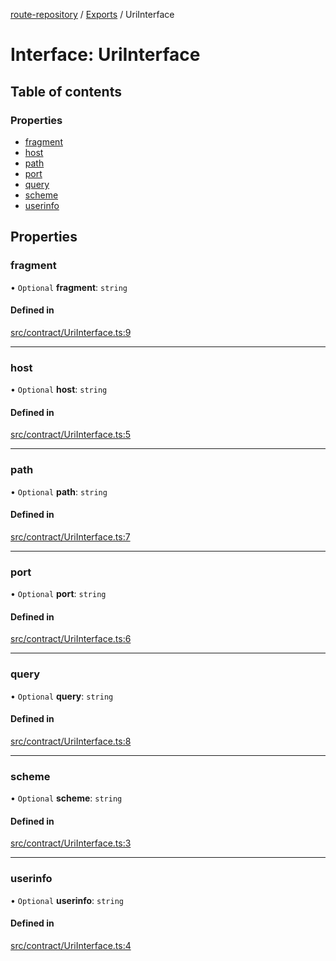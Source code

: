 [route-repository](../README.md) / [Exports](../modules.md) / UriInterface

# Interface: UriInterface

## Table of contents

### Properties

- [fragment](UriInterface.md#fragment)
- [host](UriInterface.md#host)
- [path](UriInterface.md#path)
- [port](UriInterface.md#port)
- [query](UriInterface.md#query)
- [scheme](UriInterface.md#scheme)
- [userinfo](UriInterface.md#userinfo)

## Properties

### fragment

• `Optional` **fragment**: `string`

#### Defined in

[src/contract/UriInterface.ts:9](https://github.com/nonetallt/front-to-back-router/blob/8c8599e/src/contract/UriInterface.ts#L9)

___

### host

• `Optional` **host**: `string`

#### Defined in

[src/contract/UriInterface.ts:5](https://github.com/nonetallt/front-to-back-router/blob/8c8599e/src/contract/UriInterface.ts#L5)

___

### path

• `Optional` **path**: `string`

#### Defined in

[src/contract/UriInterface.ts:7](https://github.com/nonetallt/front-to-back-router/blob/8c8599e/src/contract/UriInterface.ts#L7)

___

### port

• `Optional` **port**: `string`

#### Defined in

[src/contract/UriInterface.ts:6](https://github.com/nonetallt/front-to-back-router/blob/8c8599e/src/contract/UriInterface.ts#L6)

___

### query

• `Optional` **query**: `string`

#### Defined in

[src/contract/UriInterface.ts:8](https://github.com/nonetallt/front-to-back-router/blob/8c8599e/src/contract/UriInterface.ts#L8)

___

### scheme

• `Optional` **scheme**: `string`

#### Defined in

[src/contract/UriInterface.ts:3](https://github.com/nonetallt/front-to-back-router/blob/8c8599e/src/contract/UriInterface.ts#L3)

___

### userinfo

• `Optional` **userinfo**: `string`

#### Defined in

[src/contract/UriInterface.ts:4](https://github.com/nonetallt/front-to-back-router/blob/8c8599e/src/contract/UriInterface.ts#L4)
